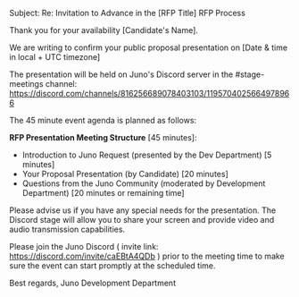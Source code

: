 Subject: Re: Invitation to Advance in the [RFP Title] RFP Process

Thank you for your availability [Candidate's Name].

We are writing to confirm your public proposal presentation on [Date & time in local + UTC timezone] 

The presentation will be held on Juno's Discord server in the #stage-meetings channel: https://discord.com/channels/816256689078403103/1195704025664978966

The 45 minute event agenda is planned as follows:
 
**RFP Presentation Meeting Structure** [45 minutes]:
- Introduction to Juno Request (presented by the Dev Department) [5 minutes]
- Your Proposal Presentation (by Candidate) [20 minutes]
- Questions from the Juno Community (moderated by Development Department) [20 minutes or remaining time]

Please advise us if you have any special needs for the presentation.
The Discord stage will allow you to share your screen and provide video and audio transmission capabilities.

Please join the Juno Discord ( invite link: https://discord.com/invite/caEBtA4QDb ) prior to the meeting time to make sure the event can start promptly at the scheduled time.

Best regards,
Juno Development Department
